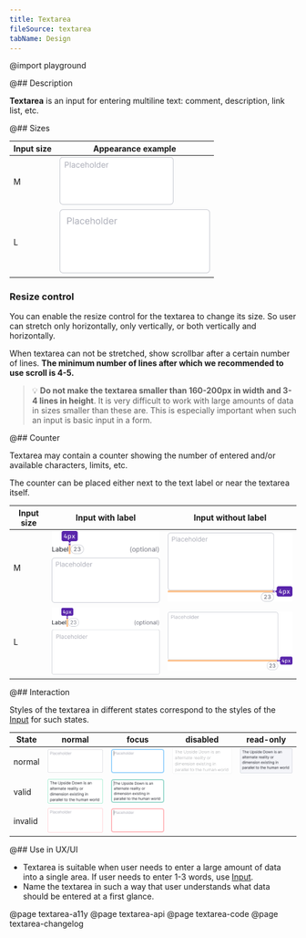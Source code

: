 ```yaml
---
title: Textarea
fileSource: textarea
tabName: Design
---
```


@import playground

@## Description

**Textarea** is an input for entering multiline text: comment, description, link list, etc.

@## Sizes

| Input size | Appearance example                 |
| ---------- | ---------------------------------- |
| M          | ![input with M size](static/m.png) |
| L          | ![input with L size](static/l.png) |

### Resize control

You can enable the resize control for the textarea to change its size. So user can stretch only horizontally, only vertically, or both vertically and horizontally.

When textarea can not be stretched, show scrollbar after a certain number of lines. **The minimum number of lines after which we recommended to use scroll is 4-5.**

> 💡 **Do not make the textarea smaller than 160-200px in width and 3-4 lines in height**. It is very difficult to work with large amounts of data in sizes smaller than these are. This is especially important when such an input is basic input in a form.

@## Counter

Textarea may contain a counter showing the number of entered and/or available characters, limits, etc.

The counter can be placed either next to the text label or near the textarea itself.

| Input size | Input with label                                       | Input without label                                          |
| ---------- | ------------------------------------------------------ | ------------------------------------------------------------ |
| M          | ![input with M size and counter](static/counter-M.png) | ![input with M size and counter](static/counter-inner-M.png) |
| L          | ![input with L size and counter](static/counter-L.png) | ![input with L size and counter](static/counter-inner-L.png) |

@## Interaction

Styles of the textarea in different states correspond to the styles of the [Input](/components/input/) for such states.

| State   | normal                                 | focus                                                     | disabled                                 | read-only                                |
| ------- | -------------------------------------- | --------------------------------------------------------- | ---------------------------------------- | ---------------------------------------- |
| normal  | ![default input](static/m.png)         | ![default focus](static/m-focus.png)                      | ![disabled input](static/m-disabled.png) | ![readonly input](static/m-readonly.png) |
| valid   | ![valid input](static/m-valid.png)     | ![input with valid focus](static/m-valid-focus.png)       |                                          |                                          |
| invalid | ![invalid input](static/m-invalid.png) | ![ininput with invalid focus](static/m-invalid-focus.png) |                                          |                                          |

@## Use in UX/UI

- Textarea is suitable when user needs to enter a large amount of data into a single area. If user needs to enter 1-3 words, use [Input](/components/input/).
- Name the textarea in such a way that user understands what data should be entered at a first glance.

@page textarea-a11y
@page textarea-api
@page textarea-code
@page textarea-changelog
